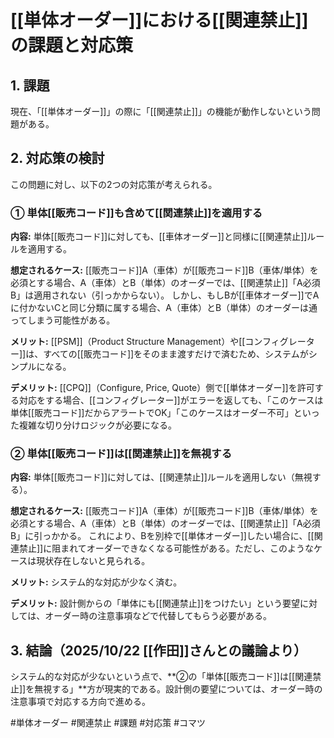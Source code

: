 # [[単体オーダー]]における[[関連禁止]]の課題と対応策

## 1. 課題

現在、「[[単体オーダー]]」の際に「[[関連禁止]]」の機能が動作しないという問題がある。

## 2. 対応策の検討

この問題に対し、以下の2つの対応策が考えられる。

### ① 単体[[販売コード]]も含めて[[関連禁止]]を適用する

**内容:**
単体[[販売コード]]に対しても、[[車体オーダー]]と同様に[[関連禁止]]ルールを適用する。

**想定されるケース:**
[[販売コード]]A（車体）が[[販売コード]]B（車体/単体）を必須とする場合、A（車体）とB（単体）のオーダーでは、[[関連禁止]]「A必須B」は適用されない（引っかからない）。
しかし、もしBが[[車体オーダー]]でAに付かないCと同じ分類に属する場合、A（車体）とB（単体）のオーダーは通ってしまう可能性がある。

**メリット:**
[[PSM]]（Product Structure Management）や[[コンフィグレーター]]は、すべての[[販売コード]]をそのまま渡すだけで済むため、システムがシンプルになる。

**デメリット:**
[[CPQ]]（Configure, Price, Quote）側で[[単体オーダー]]を許可する対応をする場合、[[コンフィグレーター]]がエラーを返しても、「このケースは単体[[販売コード]]だからアラートでOK」「このケースはオーダー不可」といった複雑な切り分けロジックが必要になる。

### ② 単体[[販売コード]]は[[関連禁止]]を無視する

**内容:**
単体[[販売コード]]に対しては、[[関連禁止]]ルールを適用しない（無視する）。

**想定されるケース:**
[[販売コード]]A（車体）が[[販売コード]]B（車体/単体）を必須とする場合、A（車体）とB（単体）のオーダーでは、[[関連禁止]]「A必須B」に引っかかる。
これにより、Bを別枠で[[単体オーダー]]したい場合に、[[関連禁止]]に阻まれてオーダーできなくなる可能性がある。ただし、このようなケースは現状存在しないと見られる。

**メリット:**
システム的な対応が少なく済む。

**デメリット:**
設計側からの「単体にも[[関連禁止]]をつけたい」という要望に対しては、オーダー時の注意事項などで代替してもらう必要がある。

## 3. 結論（2025/10/22 [[作田]]さんとの議論より）

システム的な対応が少ないという点で、**②の「単体[[販売コード]]は[[関連禁止]]を無視する」**方が現実的である。設計側の要望については、オーダー時の注意事項で対応する方向で進める。

#単体オーダー #関連禁止 #課題 #対応策 #コマツ
